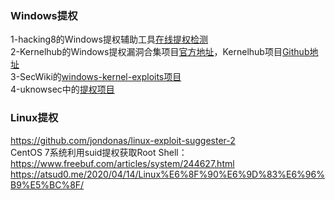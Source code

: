 ### Windows提权
1-hacking8的Windows提权辅助工具[在线提权检测](https://i.hacking8.com/tiquan/)  
2-Kernelhub的Windows提权漏洞合集项目[官方地址](http://kernelhub.ascotbe.com/)，Kernelhub项目[Github地址](https://github.com/Ascotbe/Kernelhub)  
3-SecWiki的[windows-kernel-exploits项目](https://github.com/SecWiki/windows-kernel-exploits)  
4-uknowsec中的[提权项目](https://github.com/uknowsec)  

### Linux提权
https://github.com/jondonas/linux-exploit-suggester-2  
CentOS 7系统利用suid提权获取Root Shell：https://www.freebuf.com/articles/system/244627.html  
https://atsud0.me/2020/04/14/Linux%E6%8F%90%E6%9D%83%E6%96%B9%E5%BC%8F/  
